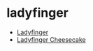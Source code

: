 # ladyfinger

 * [Ladyfinger](../../index/l/ladyfinger-200977.json)
 * [Ladyfinger Cheesecake](../../index/l/ladyfinger-cheesecake.json)
